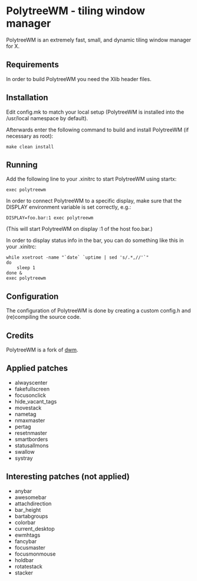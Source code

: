 PolytreeWM - tiling window manager
==================================

PolytreeWM is an extremely fast, small, and dynamic tiling window manager for X.

Requirements
------------

In order to build PolytreeWM you need the Xlib header files.

Installation
------------

Edit config.mk to match your local setup (PolytreeWM is installed into the
/usr/local namespace by default).

Afterwards enter the following command to build and install PolytreeWM (if
necessary as root):

    make clean install

Running
-------

Add the following line to your .xinitrc to start PolytreeWM using startx:

    exec polytreewm

In order to connect PolytreeWM to a specific display, make sure that the DISPLAY
environment variable is set correctly, e.g.:

    DISPLAY=foo.bar:1 exec polytreewm

(This will start PolytreeWM on display :1 of the host foo.bar.)

In order to display status info in the bar, you can do something
like this in your .xinitrc:

    while xsetroot -name "`date` `uptime | sed 's/.*,//'`"
    do
        sleep 1
    done &
    exec polytreewm

Configuration
-------------

The configuration of PolytreeWM is done by creating a custom config.h and
(re)compiling the source code.

Credits
-------

PolytreeWM is a fork of [dwm](https://dwm.suckless.org).

Applied patches
---------------

* alwayscenter
* fakefullscreen
* focusonclick
* hide_vacant_tags
* movestack
* nametag
* nmaxmaster
* pertag
* resetnmaster
* smartborders
* statusallmons
* swallow
* systray

Interesting patches (not applied)
---------------------------------

* anybar
* awesomebar
* attachdirection
* bar_height
* bartabgroups
* colorbar
* current_desktop
* ewmhtags
* fancybar
* focusmaster
* focusmonmouse
* holdbar
* rotatestack
* stacker
